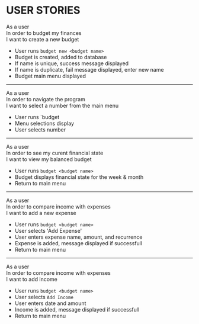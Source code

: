 USER STORIES
============

As a user  
In order to budget my finances  
I want to create a new budget  

-  User runs `budget new <budget name>`
-  Budget is created, added to database
-  If name is unique, success message displayed
-  If name is duplicate, fail message displayed, enter new name
-  Budget main menu displayed

***

As a user  
In order to navigate the program  
I want to select a number from the main menu  

-  User runs `budget <budget name>
-  Menu selections display
-  User selects number

***

As a user  
In order to see my curent financial state  
I want to view my balanced budget  

-  User runs `budget <budget name>`
-  Budget displays financial state for the week & month
-  Return to main menu

***

As a user  
In order to compare income with expenses  
I want to add a new expense  

-  User runs `budget <budget name>`
-  User selects 'Add Expense'
-  User enters expense name, amount, and recurrence
-  Expense is added, message displayed if successfull
-  Return to main menu

***

As a user  
In order to compare income with expenses  
I want to add income  

-  User runs `budget <budget name>`
-  User selects `Add Income`
-  User enters date and amount
-  Income is added, message displayed if successfull
-  Return to main menu
